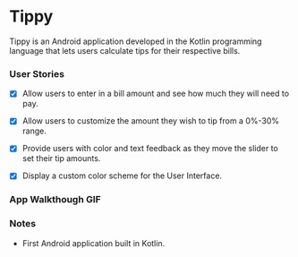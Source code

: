 # Tippy
Tippy is an Android application developed in the Kotlin programming language that lets users calculate tips for their respective bills. 

### User Stories
- [x] Allow users to enter in a bill amount and see how much they will need to pay.
- [x] Allow users to customize the amount they wish to tip from a 0%-30% range. 
- [x] Provide users with color and text feedback as they move the slider to set their tip amounts. 
- [x] Display a custom color scheme for the User Interface.


### App Walkthough GIF
<blockquote class="imgur-embed-pub" lang="en" data-id="a/CjE6aLh" data-context="false" ><a href="//imgur.com/a/CjE6aLh.gif"></a></blockquote><script async src="//s.imgur.com/min/embed.js" charset="utf-8"></script>

### Notes
- First Android application built in Kotlin.
